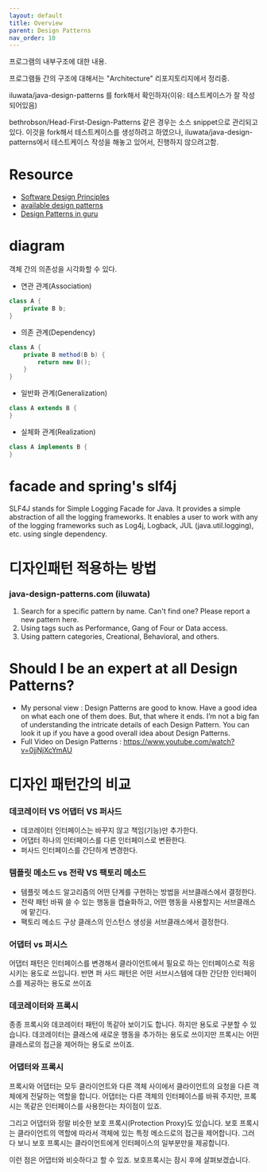 ```yaml
---
layout: default
title: Overview
parent: Design Patterns
nav_order: 10
---
```


프로그램의 내부구조에 대한 내용.

프로그램들 간의 구조에 대해서는 "Architecture" 리포지토리지에서 정리중.

iluwata/java-design-patterns 를 fork해서 확인하자(이유: 테스트케이스가 잘 작성되어있음)

bethrobson/Head-First-Design-Patterns 같은 경우는 소스 snippet으로 관리되고 있다. 이것을 fork해서 테스트케이스를 생성하려고 하였으나, iluwata/java-design-patterns에서 테스트케이스 작성을 해놓고 있어서, 진행하지 않으려고함.

# Resource
* [Software Design Principles](https://java-design-patterns.com/principles/)
* [available design patterns](https://java-design-patterns.com/patterns/)
* [Design Patterns in guru](https://refactoring.guru/design-patterns)

# diagram
객체 간의 의존성을 시각화할 수 있다.

* 연관 관계(Association)

```java
class A {
    private B b;
}
```

* 의존 관계(Dependency)

```java
class A {
    private B method(B b) {
        return new B();
    }
}
```

* 일반화 관계(Generalization)

```java
class A extends B {
}
```

* 실체화 관계(Realization)

```java
class A implements B {
}
```

# facade and spring's slf4j
SLF4J stands for Simple Logging Facade for Java. It provides a simple abstraction of all the logging frameworks. It enables a user to work with any of the logging frameworks such as Log4j, Logback, JUL (java.util.logging), etc. using single dependency.

# 디자인패턴 적용하는 방법

### java-design-patterns.com (iluwata)
1. Search for a specific pattern by name. Can't find one? Please report a new pattern here.
2. Using tags such as Performance, Gang of Four or Data access.
3. Using pattern categories, Creational, Behavioral, and others.


# Should I be an expert at all Design Patterns?
- My personal view : Design Patterns are good to know. Have a good idea on what each one of them does. But, that where it ends. I’m not a big fan of understanding the intricate details of each Design Pattern. You can look it up if you have a good overall idea about Design Patterns.
- Full Video on Design Patterns : https://www.youtube.com/watch?v=0jjNjXcYmAU


# 디자인 패턴간의 비교

### 데코레이터 VS 어댑터 VS 퍼사드

* 데코레이터
인터페이스는 바꾸지 않고 책임(기능)만 추가한다.
* 어댑터
하나의 인터페이스를 다른 인터페이스로 변환한다.
* 퍼사드
인터페이스를 간단하게 변경한다.

### 템플릿 메소드 vs 전략 VS 팩토리 메소드
* 템플릿 메소드
알고리즘의 어떤 단계를 구현하는 방법을 서브클래스에서 결정한다.
* 전략 패턴
바꿔 쓸 수 있는 행동을 캡슐화하고, 어떤 행동을 사용할지는 서브클래스에 맡긴다.
* 팩토리 메소드
구상 클래스의 인스턴스 생성을 서브클래스에서 결정한다.

### 어댑터 vs 퍼시스
어댑터 패턴은 인터페이스를 변경해서 클라이언트에서 필요로 하는 인터페이스로 적응시키는 용도로 쓰입니다. 반면 퍼
사드 패턴은 어떤 서브시스템에 대한 간단한 인터페이스를 제공하는 용도로 쓰이죠

### 데코레이터와 프록시
종종 프록시와 데코레이터 패턴이 똑같아 보이기도 합니다. 하지만 용도로 구분할 수 있습니다. 데코레이터는 클래스에 새로운 행동을 추가하는 용도로 쓰이지만 프록시는 어떤 클래스로의 접근을 제어하는 용도로 쓰이죠.

### 어댑터와 프록시
프록시와 어댑터는 모두 클라이언트와 다른 객체 사이에서 클라이언트의 요청을 다른 객체에게 전달하는 역할을 합니다. 어댑터는 다른 객체의 인터페이스를 바꿔 주지만, 프록시는 똑같은 인터페이스를 사용한다는 차이점이 있죠.

그리고 어댑터와 정말 비슷한 보호 프록시(Protection Proxy)도 있습니다. 보호 프록시는 클라이언트의 역할에 따라서 객체에 있는 특정 메소드로의 접근을 제어합니다. 그러다 보니 보호 프록시는 클라이언트에게 인터페이스의 일부분만을 제공합니다.

이런 점은 어댑터와 비슷하다고 할 수 있죠. 보호프록시는 잠시 후에 살펴보겠습니다.
